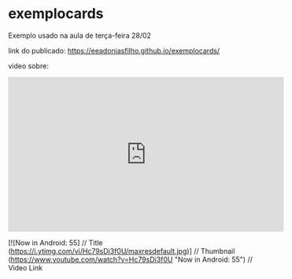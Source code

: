 # exemplocards

Exemplo usado na aula de terça-feira 28/02


link do publicado:
https://eeadoniasfilho.github.io/exemplocards/

video sobre:
<iframe width="560" height="315" src="https://www.youtube.com/embed/eyCIzWetKCs" title="YouTube video player" frameborder="0" allow="accelerometer; autoplay; clipboard-write; encrypted-media; gyroscope; picture-in-picture; web-share" allowfullscreen></iframe>

[![Now in Android: 55]          // Title
(https://i.ytimg.com/vi/Hc79sDi3f0U/maxresdefault.jpg)] // Thumbnail
(https://www.youtube.com/watch?v=Hc79sDi3f0U "Now in Android: 55")    // Video Link


